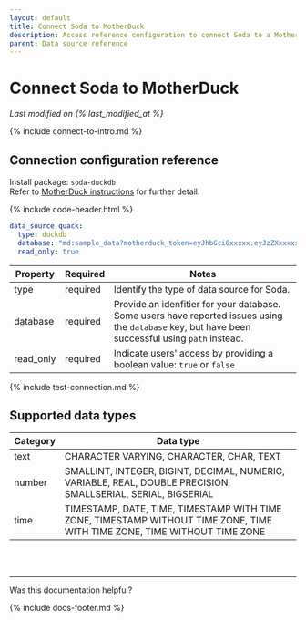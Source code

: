 ```yaml
---
layout: default
title: Connect Soda to MotherDuck
description: Access reference configuration to connect Soda to a MotherDuck data source.
parent: Data source reference
---
```


# Connect Soda to MotherDuck
*Last modified on {% last_modified_at %}*

{% include connect-to-intro.md %}

## Connection configuration reference

Install package: `soda-duckdb` <br />
Refer to <a href="https://motherduck.com/docs/getting-started/connect-query-from-python/installation-authentication/" target="_blank"> MotherDuck instructions</a> for further detail.


{% include code-header.html %}
```yaml
data_source quack:
  type: duckdb
  database: "md:sample_data?motherduck_token=eyJhbGciOxxxxx.eyJzZXxxxxx.l4sxxxxx"
  read_only: true
```

| Property | Required | Notes                                                      |
| -------- | -------- | ---------------------------------------------------------- |
| type     | required | Identify the type of data source for Soda.                 |
| database | required | Provide an idenfitier for your database. <br /> Some users have reported issues using the `database` key, but have been successful using `path` instead.|
| read_only  | required | Indicate users' access by providing a boolean value: `true` or `false` |


{% include test-connection.md %}

## Supported data types

| Category | Data type  |
| -------- | ---------- |
| text     | CHARACTER VARYING, CHARACTER, CHAR, TEXT  |
| number   | SMALLINT, INTEGER, BIGINT, DECIMAL, NUMERIC, VARIABLE, REAL, DOUBLE PRECISION, SMALLSERIAL, SERIAL, BIGSERIAL  |
| time     | TIMESTAMP, DATE, TIME, TIMESTAMP WITH TIME ZONE, TIMESTAMP WITHOUT TIME ZONE, TIME WITH TIME ZONE, TIME WITHOUT TIME ZONE |


<br />
<br />

---

Was this documentation helpful?

<!-- LikeBtn.com BEGIN -->
<span class="likebtn-wrapper" data-theme="tick" data-i18n_like="Yes" data-ef_voting="grow" data-show_dislike_label="true" data-counter_zero_show="true" data-i18n_dislike="No"></span>
<script>(function(d,e,s){if(d.getElementById("likebtn_wjs"))return;a=d.createElement(e);m=d.getElementsByTagName(e)[0];a.async=1;a.id="likebtn_wjs";a.src=s;m.parentNode.insertBefore(a, m)})(document,"script","//w.likebtn.com/js/w/widget.js");</script>
<!-- LikeBtn.com END -->

{% include docs-footer.md %}
